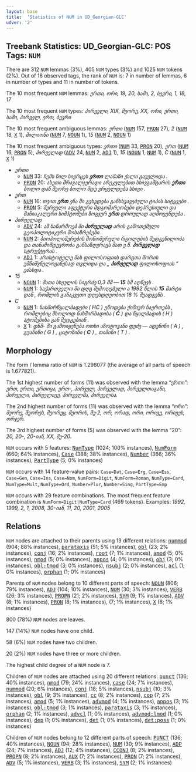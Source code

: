 ```yaml
---
layout: base
title:  'Statistics of NUM in UD_Georgian-GLC'
udver: '2'
---
```


## Treebank Statistics: UD_Georgian-GLC: POS Tags: `NUM`

There are 312 `NUM` lemmas (3%), 405 `NUM` types (3%) and 1025 `NUM` tokens (2%).
Out of 16 observed tags, the rank of `NUM` is: 7 in number of lemmas, 6 in number of types and 11 in number of tokens.

The 10 most frequent `NUM` lemmas: <em>ერთი, ორი, 19, 20, სამი, 2, ბევრი, 1, 18, 17</em>

The 10 most frequent `NUM` types:  <em>პირველი, XIX, მეორე, XX, ორი, ერთი, სამი, პირველ, ერთ, ბევრი</em>

The 10 most frequent ambiguous lemmas: <em>ერთი</em> (<tt><a href="ka_glc-pos-NUM.html">NUM</a></tt> 157, <tt><a href="ka_glc-pos-PRON.html">PRON</a></tt> 27), <em>2</em> (<tt><a href="ka_glc-pos-NUM.html">NUM</a></tt> 18, <tt><a href="ka_glc-pos-X.html">X</a></tt> 1), <em>მილიონი</em> (<tt><a href="ka_glc-pos-NUM.html">NUM</a></tt> 7, <tt><a href="ka_glc-pos-NOUN.html">NOUN</a></tt> 1), <em>15</em> (<tt><a href="ka_glc-pos-NUM.html">NUM</a></tt> 2, <tt><a href="ka_glc-pos-NOUN.html">NOUN</a></tt> 1)

The 10 most frequent ambiguous types:  <em>ერთი</em> (<tt><a href="ka_glc-pos-NUM.html">NUM</a></tt> 33, <tt><a href="ka_glc-pos-PRON.html">PRON</a></tt> 20), <em>ერთ</em> (<tt><a href="ka_glc-pos-NUM.html">NUM</a></tt> 16, <tt><a href="ka_glc-pos-PRON.html">PRON</a></tt> 5), <em>პირველად</em> (<tt><a href="ka_glc-pos-ADV.html">ADV</a></tt> 24, <tt><a href="ka_glc-pos-NUM.html">NUM</a></tt> 2, <tt><a href="ka_glc-pos-ADJ.html">ADJ</a></tt> 1), <em>15</em> (<tt><a href="ka_glc-pos-NOUN.html">NOUN</a></tt> 1, <tt><a href="ka_glc-pos-NUM.html">NUM</a></tt> 1), <em>C</em> (<tt><a href="ka_glc-pos-NUM.html">NUM</a></tt> 1, <tt><a href="ka_glc-pos-X.html">X</a></tt> 1)


* <em>ერთი</em>
  * <tt><a href="ka_glc-pos-NUM.html">NUM</a></tt> 33: <em>ჩემს წილ სივრცეს <b>ერთი</b> ლამაზი ქალი გაუვლიდა .</em>
  * <tt><a href="ka_glc-pos-PRON.html">PRON</a></tt> 20: <em>ასეთი მრავალჯერადი არეკვლებით სხივგამტარის <b>ერთი</b> ბოლო დან მეორე ბოლო მდე ვრცელდება სხივი .</em>
* <em>ერთ</em>
  * <tt><a href="ka_glc-pos-NUM.html">NUM</a></tt> 16: <em>თვით <b>ერთ</b> ენა ში გვხვდება განსხვავებული ტიპის სიტყვები .</em>
  * <tt><a href="ka_glc-pos-PRON.html">PRON</a></tt> 5: <em>შერეული აფექტური მდგომარეობები დეპრესიული და მანიაკალური სიმპტომები ზოგჯერ <b>ერთ</b> დროულად აღმოცენდება .</em>
* <em>პირველად</em>
  * <tt><a href="ka_glc-pos-ADV.html">ADV</a></tt> 24: <em>ამ ნაწარმოებ ში <b>პირველად</b> არის გამოთქმული გეოპოლიტიკური მოსაზრებები .</em>
  * <tt><a href="ka_glc-pos-NUM.html">NUM</a></tt> 2: <em>ბიოპოლიმერების მონომერული რგოლების შედგენილობა და თანამიმდევრობა განსაზღვრავს მათ ე.წ. <b>პირველად</b> სტრუქტურას .</em>
  * <tt><a href="ka_glc-pos-ADJ.html">ADJ</a></tt> 1: <em>არისტოტელე მას ფილოსოფიის დარგთა შორის უმნიშვნელოვანესად თვლიდა და „ <b>პირველად</b> ფილოსოფიას “ ეძახდა .</em>
* <em>15</em>
  * <tt><a href="ka_glc-pos-NOUN.html">NOUN</a></tt> 1: <em>მათი სხეულის სიგრძე 0,3 მმ — <b>15</b> სმ აღწევს .</em>
  * <tt><a href="ka_glc-pos-NUM.html">NUM</a></tt> 1: <em>საქართველო ში დღგ შემოღებული ა 1992 წლის <b>15</b> მარტი დან , რომლის განაკვეთი დღესდღეობით 18 % შეადგენს .</em>
* <em>C</em>
  * <tt><a href="ka_glc-pos-NUM.html">NUM</a></tt> 1: <em>ნახშირწყალბადები ( HC ) ეწოდება ქიმიურ ნაერთებს , რომლებიც მხოლოდ ნახშირბადისა ( <b>C</b> ) და წყალბადის ( H ) ატომებისა გან შედგებიან .</em>
  * <tt><a href="ka_glc-pos-X.html">X</a></tt> 1: <em>დნმ- ში გამოიყენება ოთხი აზოტოვანი ფუძე — ადენინი ( A ) , გუანინი ( G ) , ციტოზინი ( <b>C</b> ) , თიმინი ( T ) .</em>

## Morphology

The form / lemma ratio of `NUM` is 1.298077 (the average of all parts of speech is 1.677821).

The 1st highest number of forms (11) was observed with the lemma “ერთი”: <em>ერთ, ერთი, ერთიცა, ერთ–, პირველ, პირველად, პირველთაგანი, პირველი, პირველივე, პირველმა, პირველსა</em>.

The 2nd highest number of forms (11) was observed with the lemma “ორი”: <em>მეორე, მეორეს, მეორეც, მეორის, მე‐2, ორ, ორად, ორი, ორივე, ორივეს, ორჯერ</em>.

The 3rd highest number of forms (5) was observed with the lemma “20”: <em>20, 20-, 20-იან, XX, მე-20</em>.

`NUM` occurs with 5 features: <tt><a href="ka_glc-feat-NumType.html">NumType</a></tt> (1024; 100% instances), <tt><a href="ka_glc-feat-NumForm.html">NumForm</a></tt> (660; 64% instances), <tt><a href="ka_glc-feat-Case.html">Case</a></tt> (388; 38% instances), <tt><a href="ka_glc-feat-Number.html">Number</a></tt> (366; 36% instances), <tt><a href="ka_glc-feat-PartType.html">PartType</a></tt> (5; 0% instances)

`NUM` occurs with 14 feature-value pairs: `Case=Dat`, `Case=Erg`, `Case=Ess`, `Case=Gen`, `Case=Ins`, `Case=Nom`, `NumForm=Digit`, `NumForm=Roman`, `NumType=Card`, `NumType=Mult`, `NumType=Ord`, `Number=Plur`, `Number=Sing`, `PartType=Emp`

`NUM` occurs with 29 feature combinations.
The most frequent feature combination is `NumForm=Digit|NumType=Card` (469 tokens).
Examples: <em>1992, 1999, 2, 1, 2008, 30-იან, 11, 20, 2001, 2005</em>


## Relations

`NUM` nodes are attached to their parents using 13 different relations: <tt><a href="ka_glc-dep-nummod.html">nummod</a></tt> (904; 88% instances), <tt><a href="ka_glc-dep-parataxis.html">parataxis</a></tt> (51; 5% instances), <tt><a href="ka_glc-dep-obl.html">obl</a></tt> (23; 2% instances), <tt><a href="ka_glc-dep-conj.html">conj</a></tt> (16; 2% instances), <tt><a href="ka_glc-dep-root.html">root</a></tt> (7; 1% instances), <tt><a href="ka_glc-dep-amod.html">amod</a></tt> (5; 0% instances), <tt><a href="ka_glc-dep-nmod.html">nmod</a></tt> (5; 0% instances), <tt><a href="ka_glc-dep-appos.html">appos</a></tt> (4; 0% instances), <tt><a href="ka_glc-dep-obj.html">obj</a></tt> (3; 0% instances), <tt><a href="ka_glc-dep-obl-tmod.html">obl:tmod</a></tt> (3; 0% instances), <tt><a href="ka_glc-dep-nsubj.html">nsubj</a></tt> (2; 0% instances), <tt><a href="ka_glc-dep-acl.html">acl</a></tt> (1; 0% instances), <tt><a href="ka_glc-dep-orphan.html">orphan</a></tt> (1; 0% instances)

Parents of `NUM` nodes belong to 10 different parts of speech: <tt><a href="ka_glc-pos-NOUN.html">NOUN</a></tt> (806; 79% instances), <tt><a href="ka_glc-pos-ADJ.html">ADJ</a></tt> (104; 10% instances), <tt><a href="ka_glc-pos-NUM.html">NUM</a></tt> (30; 3% instances), <tt><a href="ka_glc-pos-VERB.html">VERB</a></tt> (26; 3% instances), <tt><a href="ka_glc-pos-PROPN.html">PROPN</a></tt> (21; 2% instances), <tt><a href="ka_glc-pos-SYM.html">SYM</a></tt> (9; 1% instances), <tt><a href="ka_glc-pos-ADV.html">ADV</a></tt> (8; 1% instances), <tt><a href="ka_glc-pos-PRON.html">PRON</a></tt> (8; 1% instances),  (7; 1% instances), <tt><a href="ka_glc-pos-X.html">X</a></tt> (6; 1% instances)

800 (78%) `NUM` nodes are leaves.

147 (14%) `NUM` nodes have one child.

58 (6%) `NUM` nodes have two children.

20 (2%) `NUM` nodes have three or more children.

The highest child degree of a `NUM` node is 7.

Children of `NUM` nodes are attached using 20 different relations: <tt><a href="ka_glc-dep-punct.html">punct</a></tt> (136; 40% instances), <tt><a href="ka_glc-dep-nmod.html">nmod</a></tt> (79; 24% instances), <tt><a href="ka_glc-dep-case.html">case</a></tt> (24; 7% instances), <tt><a href="ka_glc-dep-nummod.html">nummod</a></tt> (20; 6% instances), <tt><a href="ka_glc-dep-conj.html">conj</a></tt> (18; 5% instances), <tt><a href="ka_glc-dep-nsubj.html">nsubj</a></tt> (10; 3% instances), <tt><a href="ka_glc-dep-obl.html">obl</a></tt> (9; 3% instances), <tt><a href="ka_glc-dep-cc.html">cc</a></tt> (8; 2% instances), <tt><a href="ka_glc-dep-cop.html">cop</a></tt> (7; 2% instances), <tt><a href="ka_glc-dep-amod.html">amod</a></tt> (5; 1% instances), <tt><a href="ka_glc-dep-advmod.html">advmod</a></tt> (4; 1% instances), <tt><a href="ka_glc-dep-appos.html">appos</a></tt> (3; 1% instances), <tt><a href="ka_glc-dep-obl-tmod.html">obl:tmod</a></tt> (3; 1% instances), <tt><a href="ka_glc-dep-parataxis.html">parataxis</a></tt> (3; 1% instances), <tt><a href="ka_glc-dep-orphan.html">orphan</a></tt> (2; 1% instances), <tt><a href="ka_glc-dep-advcl.html">advcl</a></tt> (1; 0% instances), <tt><a href="ka_glc-dep-advmod-lmod.html">advmod:lmod</a></tt> (1; 0% instances), <tt><a href="ka_glc-dep-dep.html">dep</a></tt> (1; 0% instances), <tt><a href="ka_glc-dep-det.html">det</a></tt> (1; 0% instances), <tt><a href="ka_glc-dep-det-poss.html">det:poss</a></tt> (1; 0% instances)

Children of `NUM` nodes belong to 12 different parts of speech: <tt><a href="ka_glc-pos-PUNCT.html">PUNCT</a></tt> (136; 40% instances), <tt><a href="ka_glc-pos-NOUN.html">NOUN</a></tt> (94; 28% instances), <tt><a href="ka_glc-pos-NUM.html">NUM</a></tt> (30; 9% instances), <tt><a href="ka_glc-pos-ADP.html">ADP</a></tt> (24; 7% instances), <tt><a href="ka_glc-pos-ADJ.html">ADJ</a></tt> (12; 4% instances), <tt><a href="ka_glc-pos-CCONJ.html">CCONJ</a></tt> (8; 2% instances), <tt><a href="ka_glc-pos-PROPN.html">PROPN</a></tt> (8; 2% instances), <tt><a href="ka_glc-pos-AUX.html">AUX</a></tt> (7; 2% instances), <tt><a href="ka_glc-pos-PRON.html">PRON</a></tt> (7; 2% instances), <tt><a href="ka_glc-pos-ADV.html">ADV</a></tt> (5; 1% instances), <tt><a href="ka_glc-pos-VERB.html">VERB</a></tt> (3; 1% instances), <tt><a href="ka_glc-pos-SYM.html">SYM</a></tt> (2; 1% instances)

